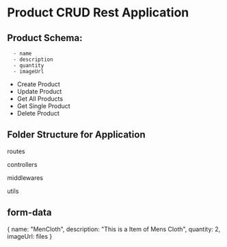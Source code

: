 # Product CRUD Rest Application

Product Schema:
---------------
      - name
      - description 
      - quantity 
      - imageUrl

- Create Product
- Update Product
- Get All Products
- Get Single Product
- Delete Product


Folder Structure for Application
----------------------------------

routes

controllers

middlewares

utils

form-data
---------
{
      name: "MenCloth",
      description: "This is a Item of Mens Cloth",
      quantity: 2,
      imageUrl: files
}